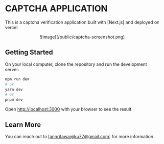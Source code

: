 # CAPTCHA APPLICATION

This is a captcha verification application built with [Next.js]  and deployed on vercel

<span style="display:block;text-align:center">
![image](/public/captcha-screenshot.png)
</span>


## Getting Started

On your local computer, clone the repository and run the development server:

```bash
npm run dev
# or
yarn dev
# or
pnpm dev
```

Open [http://localhost:3000](http://localhost:3000) with your browser to see the result.


## Learn More

You can reach out to [annritawanjiku77@gmail.com] for more information



